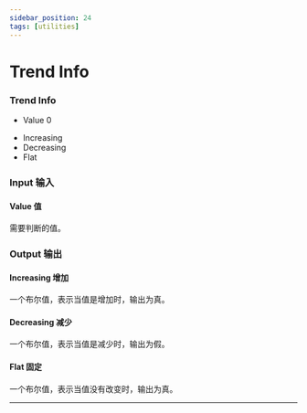 ```yaml
---
sidebar_position: 24
tags: [utilities]
---
```


# Trend Info



<div className="patch-container">
    <div className="patch processor">
        <h3>Trend Info</h3>
        <ul className="inputs">
            <li>Value <span>0</span></li>
        </ul>
        <ul className="outputs">
            <li>Increasing <span className="checkbox-off"></span></li>
            <li>Decreasing <span className="checkbox-off"></span></li>
            <li>Flat <span className="checkbox-off"></span></li>
        </ul>
    </div>
</div>

<div className="port-descriptions">
<div className="inputs">

### Input 输入

#### Value 值

需要判断的值。

</div>
<div className="outputs">

### Output 输出

#### Increasing 增加

一个布尔值，表示当值是增加时，输出为真。

#### Decreasing 减少

一个布尔值，表示当值是减少时，输出为假。

#### Flat 固定

一个布尔值，表示当值没有改变时，输出为真。

</div>
</div>



------
